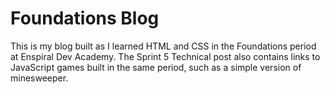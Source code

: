 # Foundations Blog

This is my blog built as I learned HTML and CSS in the Foundations period at Enspiral Dev Academy. The Sprint 5 Technical post also contains links to JavaScript games built in the same period, such as a simple version of minesweeper.
